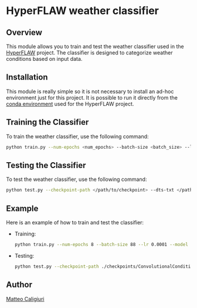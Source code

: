 # HyperFLAW weather classifier

## Overview

This module allows you to train and test the weather classifier used in the [HyperFLAW](./) project. The classifier is designed to categorize weather conditions based on input data.

## Installation

This module is really simple so it is not necessary to install an ad-hoc environment just for this project. It is possible to run it directly from the [conda environment](../extras/environment.yml) used for the HyperFLAW project.

## Training the Classifier

To train the weather classifier, use the following command:

```bash
python train.py --num-epochs <num_epochs> --batch-size <batch_size> --lr <learning_rate> --model conv --dataset-path </path/to/dataset>
```

## Testing the Classifier

To test the weather classifier, use the following command:

```bash
python test.py --checkpoint-path </path/to/checkpoint> --dts-txt </path/to/dts-txt-splits>
```

## Example

Here is an example of how to train and test the classifier:

- Training:

    ```bash
    python train.py --num-epochs 8 --batch-size 88 --lr 0.0001 --model conv --dataset-path /data/dts/SynSELMA
    ```

- Testing:

    ```bash
    python test.py --checkpoint-path ./checkpoints/ConvolutionalConditionalClassifier_15-11-2023_00-08-56/model.pth --dts-txt ./data/test/acdc.txt
    ```

## Author

[Matteo Caligiuri](https://github.com/matteocali)
